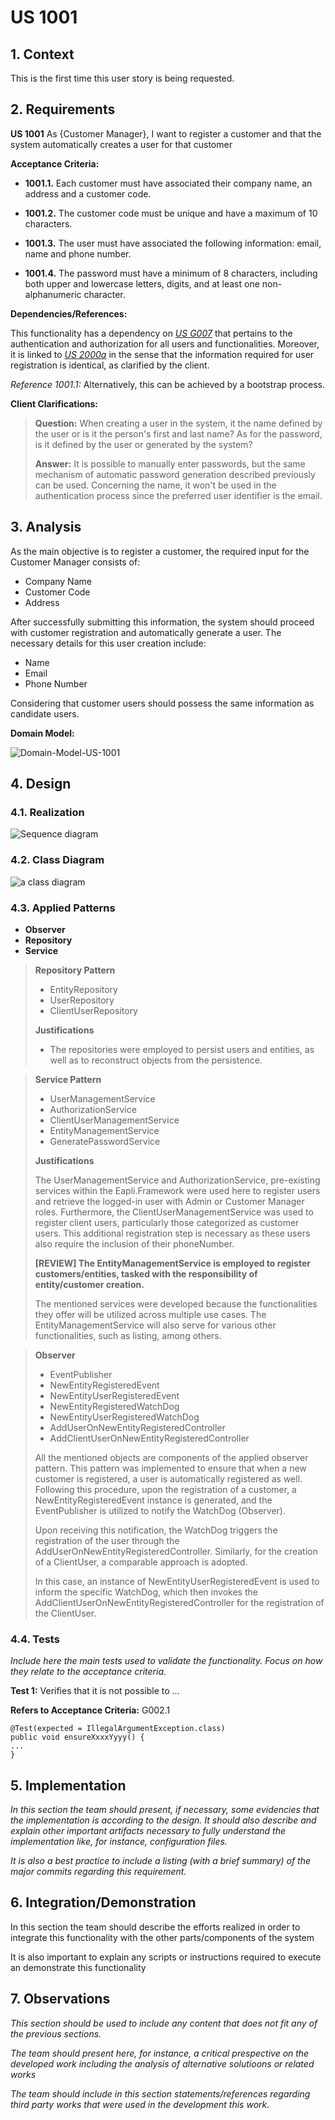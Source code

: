 # US 1001

## 1. Context

This is the first time this user story is being requested.

## 2. Requirements

**US 1001** As {Customer Manager}, I want to register a customer and that the system automatically creates a user for
that customer

**Acceptance Criteria:**

- **1001.1.** Each customer must have associated their company name, an address and a customer code.

- **1001.2.** The customer code must be unique and have a maximum of 10 characters.

- **1001.3.** The user must have associated the following information: email, name and phone number.
- **1001.4.** The password must have a minimum of 8 characters, including both upper and lowercase letters, digits, and
  at least one non-alphanumeric character.

**Dependencies/References:**

This functionality has a dependency on [_US G007_](../us_g007) that pertains to the authentication and authorization for
all users and functionalities.
Moreover, it is linked to [_US 2000a_](../sb_us_2000a) in the sense that the information required for user registration
is identical, as clarified by the client.

_Reference 1001.1:_ Alternatively, this can be achieved by a bootstrap process.

**Client Clarifications:**

> **Question:** When creating a user in the system, it the name defined by the user or is it the person's first and last
> name?
> As for the password, is it defined by the user or generated by the system?
>
> **Answer:** It is possible to manually enter passwords, but the same
> mechanism of automatic password generation described previously can be used. Concerning the name, it won't be used
> in the authentication process since the preferred user identifier is the email.

## 3. Analysis

As the main objective is to register a customer, the required input for the Customer Manager consists of:

* Company Name
* Customer Code
* Address

After successfully submitting this information, the system should proceed with customer registration and automatically
generate a user. The necessary details for this user creation include:

* Name
* Email
* Phone Number

Considering that customer users should possess the same information as candidate users.

**Domain Model:**

![Domain-Model-US-1001](domain-model-us-1001.svg)

## 4. Design

### 4.1. Realization

![Sequence diagram](sequence-diagram-register-customer.svg)

### 4.2. Class Diagram

![a class diagram](class-diagram.svg)

### 4.3. Applied Patterns

* **Observer**
* **Repository**
* **Service**

> **Repository Pattern**
> * EntityRepository
> * UserRepository
> * ClientUserRepository
>
> **Justifications**
>
> * The repositories were employed to persist users and entities, as well as to reconstruct objects from the
    persistence.


> **Service Pattern**
> * UserManagementService
> * AuthorizationService
> * ClientUserManagementService
> * EntityManagementService
> * GeneratePasswordService
>
>
> **Justifications**
>
> The UserManagementService and AuthorizationService, pre-existing services within the Eapli.Framework were used here
> to register users and retrieve the logged-in user with Admin or Customer Manager roles.
> Furthermore, the ClientUserManagementService was used to register client users, particularly those categorized as
> customer users. This additional registration step is necessary as these users also require the inclusion of their
> phoneNumber.
> 
> **[REVIEW] The EntityManagementService is employed to register customers/entities, tasked with the responsibility of
entity/customer creation.**
> 
> The mentioned services were developed because the functionalities they offer will be utilized across multiple use
> cases. The EntityManagementService will also serve for various other functionalities, such as listing, among others.

> **Observer**
> * EventPublisher
> * NewEntityRegisteredEvent
> * NewEntityUserRegisteredEvent
> * NewEntityRegisteredWatchDog
> * NewEntityUserRegisteredWatchDog
> * AddUserOnNewEntityRegisteredController
> * AddClientUserOnNewEntityRegisteredController
>
>
> All the mentioned objects are components of the applied observer pattern. This pattern was implemented to ensure
> that when a new customer is registered, a user is automatically registered as well. Following this procedure, upon the
> registration of a customer, a NewEntityRegisteredEvent instance is generated, and the EventPublisher is utilized
> to notify the WatchDog (Observer).
>
> Upon receiving this notification, the WatchDog triggers the registration of the
> user through the AddUserOnNewEntityRegisteredController. Similarly, for the creation of a ClientUser, a comparable
> approach is adopted.
>
> In this case, an instance of NewEntityUserRegisteredEvent is used to inform the specific WatchDog,
> which then invokes the AddClientUserOnNewEntityRegisteredController for the registration of the ClientUser.
>
>

### 4.4. Tests

*Include here the main tests used to validate the functionality. Focus on how they relate to the acceptance criteria.*

**Test 1:** Verifies that it is not possible to ...

**Refers to Acceptance Criteria:** G002.1

````
@Test(expected = IllegalArgumentException.class)
public void ensureXxxxYyyy() {
...
}
````

## 5. Implementation

*In this section the team should present, if necessary, some evidencies that the implementation is according to the
design. It should also describe and explain other important artifacts necessary to fully understand the implementation
like, for instance, configuration files.*

*It is also a best practice to include a listing (with a brief summary) of the major commits regarding this
requirement.*

## 6. Integration/Demonstration

In this section the team should describe the efforts realized in order to integrate this functionality with the other
parts/components of the system

It is also important to explain any scripts or instructions required to execute an demonstrate this functionality

## 7. Observations

*This section should be used to include any content that does not fit any of the previous sections.*

*The team should present here, for instance, a critical prespective on the developed work including the analysis of
alternative solutioons or related works*

*The team should include in this section statements/references regarding third party works that were used in the
development this work.*